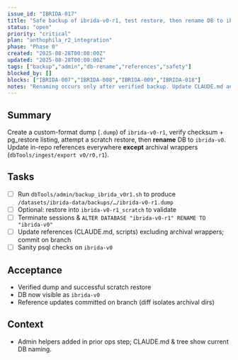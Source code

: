 ```yaml
---
issue_id: "IBRIDA-017"
title: "Safe backup of ibrida-v0-r1, test restore, then rename DB to ibrida-v0 and update references"
status: "open"
priority: "critical"
plan: "anthophila_r2_integration"
phase: "Phase 0"
created: "2025-08-28T00:00:00Z"
updated: "2025-08-28T00:00:00Z"
tags: ["backup","admin","db-rename","references","safety"]
blocked_by: []
blocks: ["IBRIDA-007","IBRIDA-008","IBRIDA-009","IBRIDA-018"]
notes: "Renaming occurs only after verified backup. Update CLAUDE.md and non-archival scripts to use ibrida-v0."
---
```


## Summary
Create a custom-format dump (`.dump`) of `ibrida-v0-r1`, verify checksum + pg_restore listing, attempt a scratch restore, then **rename** DB to `ibrida-v0`. Update in-repo references everywhere **except** archival wrappers (`dbTools/ingest/export v0/r0,r1`).  

## Tasks
- [ ] Run `dbTools/admin/backup_ibrida_v0r1.sh` to produce `/datasets/ibrida-data/backups/…/ibrida-v0-r1.dump`
- [ ] Optional: restore into `ibrida-v0-r1_scratch` to validate
- [ ] Terminate sessions & `ALTER DATABASE "ibrida-v0-r1" RENAME TO "ibrida-v0"`
- [ ] Update references (CLAUDE.md, scripts) excluding archival wrappers; commit on branch
- [ ] Sanity psql checks on `ibrida-v0`

## Acceptance
- Verified dump and successful scratch restore
- DB now visible as `ibrida-v0`
- Reference updates committed on branch (diff isolates archival dirs)

## Context
- Admin helpers added in prior ops step; CLAUDE.md & tree show current DB naming.